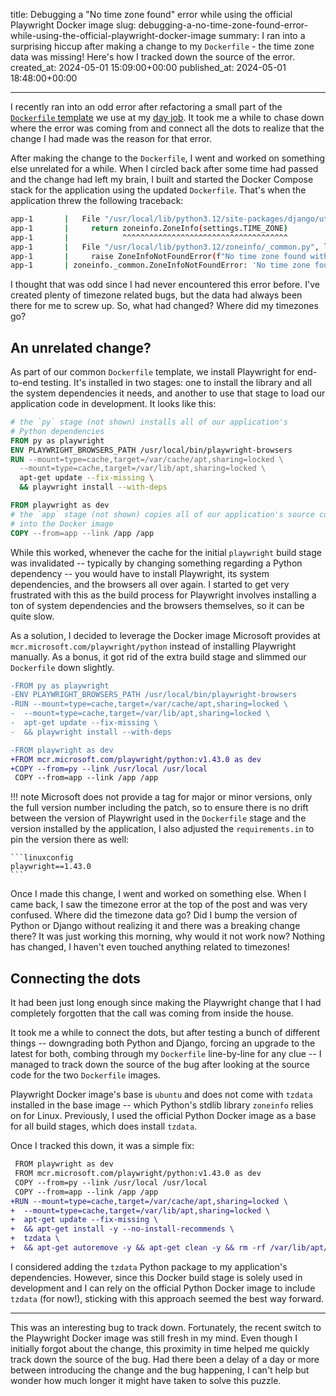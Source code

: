 title: Debugging a "No time zone found" error while using the official Playwright Docker image
slug: debugging-a-no-time-zone-found-error-while-using-the-official-playwright-docker-image
summary: I ran into a surprising hiccup after making a change to my `Dockerfile` - the time zone data was missing! Here's how I tracked down the source of the error.
created_at: 2024-05-01 15:09:00+00:00
published_at: 2024-05-01 18:48:00+00:00

---

I recently ran into an odd error after refactoring a small part of the [`Dockerfile` template](https://github.com/westerveltco/django-twc-project/blob/af641ecb727e9b3e6efae420b1c1101cffc3fbdc/examples/default/Dockerfile) we use at my [day job](https://westervelt.com). It took me a while to chase down where the error was coming from and connect all the dots to realize that the change I had made was the reason for that error.

After making the change to the `Dockerfile`, I went and worked on something else unrelated for a while. When I circled back after some time had passed and the change had left my brain, I built and started the Docker Compose stack for the application using the updated `Dockerfile`. That's when the application threw the following traceback:

```bash
app-1       |   File "/usr/local/lib/python3.12/site-packages/django/utils/timezone.py", line 52, in get_default_timezone
app-1       |     return zoneinfo.ZoneInfo(settings.TIME_ZONE)
app-1       |            ^^^^^^^^^^^^^^^^^^^^^^^^^^^^^^^^^^^^^
app-1       |   File "/usr/local/lib/python3.12/zoneinfo/_common.py", line 24, in load_tzdata
app-1       |     raise ZoneInfoNotFoundError(f"No time zone found with key {key}")
app-1       | zoneinfo._common.ZoneInfoNotFoundError: 'No time zone found with key America/Chicago'
```

I thought that was odd since I had never encountered this error before. I've created plenty of timezone related bugs, but the data had always been there for me to screw up. So, what had changed? Where did my timezones go?

## An unrelated change?

As part of our common `Dockerfile` template, we install Playwright for end-to-end testing. It's installed in two stages: one to install the library and all the system dependencies it needs, and another to use that stage to load our application code in development. It looks like this:

```dockerfile
# the `py` stage (not shown) installs all of our application's
# Python dependencies
FROM py as playwright
ENV PLAYWRIGHT_BROWSERS_PATH /usr/local/bin/playwright-browsers
RUN --mount=type=cache,target=/var/cache/apt,sharing=locked \
  --mount=type=cache,target=/var/lib/apt,sharing=locked \
  apt-get update --fix-missing \
  && playwright install --with-deps

FROM playwright as dev
# the `app` stage (not shown) copies all of our application's source code
# into the Docker image
COPY --from=app --link /app /app
```

While this worked, whenever the cache for the initial `playwright` build stage was invalidated -- typically by changing something regarding a Python dependency -- you would have to install Playwright, its system dependencies, and the browsers all over again. I started to get very frustrated with this as the build process for Playwright involves installing a ton of system dependencies and the browsers themselves, so it can be quite slow.

As a solution, I decided to leverage the Docker image Microsoft provides at `mcr.microsoft.com/playwright/python` instead of installing Playwright manually. As a bonus, it got rid of the extra build stage and slimmed our `Dockerfile` down slightly.

```diff
-FROM py as playwright
-ENV PLAYWRIGHT_BROWSERS_PATH /usr/local/bin/playwright-browsers
-RUN --mount=type=cache,target=/var/cache/apt,sharing=locked \
-  --mount=type=cache,target=/var/lib/apt,sharing=locked \
-  apt-get update --fix-missing \
-  && playwright install --with-deps

-FROM playwright as dev
+FROM mcr.microsoft.com/playwright/python:v1.43.0 as dev
+COPY --from=py --link /usr/local /usr/local
 COPY --from=app --link /app /app
```

!!! note
Microsoft does not provide a tag for major or minor versions, only the full version number including the patch, so to ensure there is no drift between the version of Playwright used in the `Dockerfile` stage and the version installed by the application, I also adjusted the `requirements.in` to pin the version there as well:

    ```linuxconfig
    playwright==1.43.0
    ```

Once I made this change, I went and worked on something else. When I came back, I saw the timezone error at the top of the post and was very confused. Where did the timezone data go? Did I bump the version of Python or Django without realizing it and there was a breaking change there? It was just working this morning, why would it not work now? Nothing has changed, I haven't even touched anything related to timezones!

## Connecting the dots

It had been just long enough since making the Playwright change that I had completely forgotten that the call was coming from inside the house.

It took me a while to connect the dots, but after testing a bunch of different things -- downgrading both Python and Django, forcing an upgrade to the latest for both, combing through my `Dockerfile` line-by-line for any clue -- I managed to track down the source of the bug after looking at the source code for the two `Dockerfile` images.

Playwright Docker image's base is `ubuntu` and does not come with `tzdata` installed in the base image -- which Python's stdlib library `zoneinfo` relies on for Linux. Previously, I used the official Python Docker image as a base for all build stages, which does install `tzdata`.

Once I tracked this down, it was a simple fix:

```diff
 FROM playwright as dev
 FROM mcr.microsoft.com/playwright/python:v1.43.0 as dev
 COPY --from=py --link /usr/local /usr/local
 COPY --from=app --link /app /app
+RUN --mount=type=cache,target=/var/cache/apt,sharing=locked \
+  --mount=type=cache,target=/var/lib/apt,sharing=locked \
+  apt-get update --fix-missing \
+  && apt-get install -y --no-install-recommends \
+  tzdata \
+  && apt-get autoremove -y && apt-get clean -y && rm -rf /var/lib/apt/lists/*
```

I considered adding the `tzdata` Python package to my application's dependencies. However, since this Docker build stage is solely used in development and I can rely on the official Python Docker image to include `tzdata` (for now!), sticking with this approach seemed the best way forward.

---

This was an interesting bug to track down. Fortunately, the recent switch to the Playwright Docker image was still fresh in my mind. Even though I initially forgot about the change, this proximity in time helped me quickly track down the source of the bug. Had there been a delay of a day or more between introducing the change and the bug happening, I can't help but wonder how much longer it might have taken to solve this puzzle.
